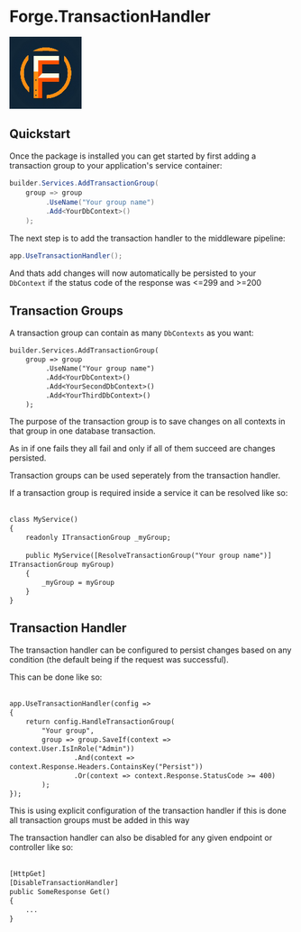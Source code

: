 # Forge.TransactionHandler

![image](logo.png)

## Quickstart 

Once the package is installed you can get started by first adding a transaction group to your application's service container:

```csharp
builder.Services.AddTransactionGroup(
    group => group
         .UseName("Your group name")
         .Add<YourDbContext>()
    );
```


The next step is to add the transaction handler to the middleware pipeline:

```csharp
app.UseTransactionHandler();
```

And thats add changes will now automatically be persisted to your `DbContext` if the status code of the response was <=299 and >=200


## Transaction Groups

A transaction group can contain as many `DbContexts` as you want:

```
builder.Services.AddTransactionGroup(
    group => group
         .UseName("Your group name")
         .Add<YourDbContext>()
         .Add<YourSecondDbContext>()
         .Add<YourThirdDbContext>()
    );
```
The purpose of the transaction group is to save changes on all contexts in that group in one database transaction.

As in if one fails they all fail and only if all of them succeed are changes persisted.

Transaction groups can be used seperately from the transaction handler. 

If a transaction group is required inside a service it can be resolved like so:

```

class MyService()
{
    readonly ITransactionGroup _myGroup;

    public MyService([ResolveTransactionGroup("Your group name")] ITransactionGroup myGroup)
    {
        _myGroup = myGroup
    }
}
```

## Transaction Handler

The transaction handler can be configured to persist changes based on any condition (the default being if the request was successful).

This can be done like so:

```

app.UseTransactionHandler(config =>
{
    return config.HandleTransactionGroup(
        "Your group",
        group => group.SaveIf(context => context.User.IsInRole("Admin"))
                .And(context => context.Response.Headers.ContainsKey("Persist"))
                .Or(context => context.Response.StatusCode >= 400)
        );
});
```

This is using explicit configuration of the transaction handler if this is done all transaction groups must be added in this way

The transaction handler can also be disabled for any given endpoint or controller like so:

```

[HttpGet]
[DisableTransactionHandler]
public SomeResponse Get()
{
    ...
}

```